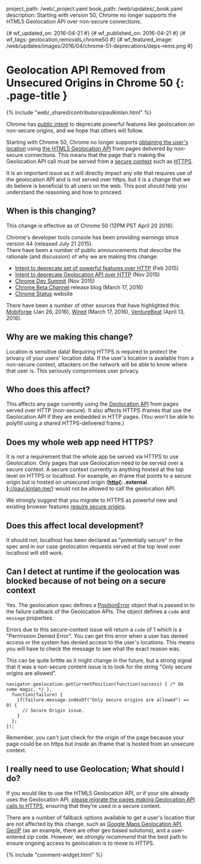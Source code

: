 project_path: /web/_project.yaml
book_path: /web/updates/_book.yaml
description: Starting with version 50, Chrome no longer supports the HTML5 Geolocation API over non-secure connections.

{# wf_updated_on: 2016-04-21 #}
{# wf_published_on: 2016-04-21 #}
{# wf_tags: geolocation,removals,chrome50 #}
{# wf_featured_image: /web/updates/images/2016/04/chrome-51-deprecations/deps-rems.png #}

# Geolocation API Removed from Unsecured Origins in Chrome 50 {: .page-title }

{% include "web/_shared/contributors/paulkinlan.html" %}



Chrome has [public intent](https://sites.google.com/a/chromium.org/dev/Home/chromium-security/deprecating-powerful-features-on-insecure-origins) 
to deprecate powerful features like geolocation on non-secure origins, and we 
hope that others will follow.

Starting with Chrome 50, Chrome no longer supports [obtaining the user's 
location](/web/fundamentals/native-hardware/user-location/obtain-location) 
using [the HTML5 Geolocation 
API](https://developer.mozilla.org/en-US/docs/Web/API/Geolocation/Using_geolocation) 
from pages delivered by non-secure connections. This means that the page that's 
making the Geolocation API call must be served from a [secure context](https://w3c.github.io/webappsec-secure-contexts/) such as 
[HTTPS](/web/fundamentals/security/encrypt-in-transit/). 

It is an important issue as it will directly impact any site that requires use 
of the geolocation API and is not served over https, but it is a change that we do 
believe is beneficial to all users on the web. This post should help you 
understand the reasoning and how to proceed. 

## When is this changing?

This change is effective as of Chrome 50 (12PM PST April 20 2016). 

Chrome's developer tools console has been providing warnings since version 44 
(released July 21 2015).    
There have been a number of public announcements that describe the rationale 
(and discussion) of why we are making this change:

* [Intent to deprecate set of powerful features over HTTP](https://groups.google.com/a/chromium.org/forum/#!msg/blink-dev/2LXKVWYkOus/gT-ZamfwAKsJ) 
   (Feb 2015)
* [Intent to deprecate Geolocation API over HTTP](https://groups.google.com/a/chromium.org/forum/#!topic/blink-dev/ylz0Zoph76A) 
  (Nov 2015)
* [Chrome Dev Summit](https://www.youtube.com/watch?v=9WuP4KcDBpI&t=31m0s) (Nov 
  2015)
* [Chrome Beta Channel](http://blog.chromium.org/2016/03/chrome-50-beta-push-notification.html) 
  release blog (March 17, 2016)
* [Chrome Status](https://www.chromestatus.com/feature/5636088701911040) website

There have been a number of other sources that have highlighted this: 
[Mobiforge](https://mobiforge.com/news-comment/no-https-then-bye-bye-geolocation-in-chrome-50) (Jan 26, 2016), 
[Wired](http://www.wired.com/2016/03/https-adoption-google-report/) (March 17, 2016), 
[VentureBeat](http://venturebeat.com/2016/04/13/chrome-50-arrives-with-push-notification-improvements-and-declarative-preload/) 
(April 13, 2016).

## Why are we making this change?

Location is sensitive data! Requiring HTTPS is required to protect the privacy 
of your users' location data. If the user's location is available from a 
non-secure context, attackers on the network will be able to know where that 
user is. This seriously compromises user privacy.

## Who does this affect?

This affects any page currently using the [Geolocation 
API](https://developer.mozilla.org/en-US/docs/Web/API/Geolocation/Using_geolocation) 
from pages served over HTTP (non-secure). It also affects HTTPS iframes that use 
the Geolocation API if they are embedded in HTTP pages. (You won't be able to 
polyfill using a shared HTTPS-delivered frame.)

## Does my whole web app need HTTPS?

It is _not_ a requirement that the whole app be served via HTTPS to use 
Geolocation. Only pages that use Geolocation need to be served over a secure 
context.  A secure context currently is anything hosted at the top level on 
HTTPS or localhost. For example, an iframe that points to a secure origin but is 
hosted on unsecured origin (**[http](http://paul.kinlan.me/){: .external }**[://paul.kinlan.me/](http://paul.kinlan.me/)) 
would not be allowed to call the geolocation API.

We strongly suggest that you migrate to HTTPS as powerful new and existing 
browser features [require secure 
origins](https://www.chromium.org/Home/chromium-security/prefer-secure-origins-for-powerful-new-features).

## Does this affect local development?

It should not, localhost has been declared as "potentially secure" in the spec 
and in our case geolocation requests served at the top level over localhost will 
still work.

## Can I detect at runtime if the geolocation was blocked because of not being on a secure context

Yes. The geolocation spec defines a [PositionError](https://dev.w3.org/geo/api/spec-source.html#position_error_interface)
object that is passed in to the failure callback of the Geolocation APIs.  The object
defines a `code` and `message` properties.  

Errors due to this secure-context issue will return a `code` of 1 which is a "Permission Denied Error".
You can get this error when a user has denied access or the system has denied access to the user's 
locations. This means you will have to check the message to see what the exact reason was.

This can be quite brittle as it might change in the future, but a strong signal that it was 
a non-secure content issue is to look for the string "Only secure origins are allowed".


    navigator.geolocation.getCurrentPosition(function(success) { /* Do some magic. */ },
      function(failure) {
        if(failure.message.indexOf("Only secure origins are allowed") == 0) {
          // Secure Origin issue.
        }
      };
    });
     

Remember, you can't just check for the origin of the page because your page could be on https but inside
an iframe that is hosted from an unsecure context.

## I really need to use Geolocation; What should I do?

If you would like to use the HTML5 Geolocation API, or if your site already uses 
the Geolocation API, [please migrate the pages making Geolocation API calls to 
HTTPS](https://www.chromium.org/Home/chromium-security/education/tls#TOC-TLS-Resources-for-Developers-and-Site-Operators), 
ensuring that they're used in a secure context.

There are a number of fallback options available to get a user's location that 
are not affected by this change, such as [Google Maps Geolocation 
API](/maps/documentation/geolocation/intro#overview), 
[GeoIP](https://www.maxmind.com/en/geoip2-precision-services) (as an example, 
there are other geo based solutions), and a user-entered zip code. However, we 
_strongly recommend_ that the best path to ensure ongoing access to geolocation 
is to move to HTTPS.


{% include "comment-widget.html" %}
